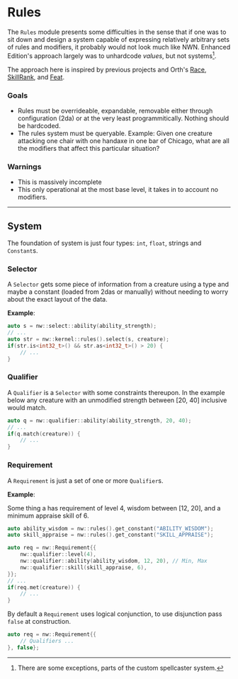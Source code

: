 # Rules

The `Rules` module presents some difficulties in the sense that if one was to sit down and design a system capable of expressing relatively arbitrary sets of rules and modifiers, it probably would not look much like NWN.  Enhanced Edition's approach largely was to unhardcode *values*, but not systems[^1].

The approach here is inspired by previous projects and Orth's [Race](https://github.com/nwnxee/unified/tree/master/Plugins/Race), [SkillRank](https://github.com/nwnxee/unified/tree/master/Plugins/SkillRanks), and [Feat](https://github.com/nwnxee/unified/tree/master/Plugins/Feat).

### Goals

- Rules must be overrideable, expandable, removable either through configuration (2da) or at the very least programmitically.  Nothing should be hardcoded.
- The rules system must be queryable.  Example: Given one creature attacking one chair with one handaxe in one bar of Chicago, what are all the modifiers that affect this particular situation?

### Warnings
* This is massively incomplete
* This only operational at the most base level, it takes in to account no modifiers.

[^1]: There are some exceptions, parts of the custom spellcaster system.

-----------

## System

The foundation of system is just four types: `int`, `float`, strings and `Constant`s.

### **Selector**

A `Selector` gets some piece of information from a creature using a type and maybe a constant (loaded from 2das or manually) without needing to worry about the exact layout of the data.

**Example**:

```cpp
auto s = nw::select::ability(ability_strength);
// ...
auto str = nw::kernel::rules().select(s, creature);
if(str.is<int32_t>() && str.as<int32_t>() > 20) {
    // ...
}
```

### **Qualifier**

A `Qualifier` is a `Selector` with some constraints thereupon.  In the example below any creature with an unmodified strength between [20, 40] inclusive would match.

```cpp
auto q = nw::qualifier::ability(ability_strength, 20, 40);
// ...
if(q.match(creature)) {
    // ...
}
```

### **Requirement**

A `Requirement` is just a set of one or more `Qualifier`s.

**Example**:

Some thing a has requirement of level 4, wisdom between [12, 20], and a minimum appraise skill of 6.

```cpp
auto ability_wisdom = nw::rules().get_constant("ABILITY_WISDOM");
auto skill_appraise = nw::rules().get_constant("SKILL_APPRAISE");

auto req = nw::Requirement{{
    nw::qualifier::level(4),
    nw::qualifier::ability(ability_wisdom, 12, 20), // Min, Max
    nw::qualifier::skill(skill_appraise, 6),
}};
// ...
if(req.met(creature)) {
    // ...
}
```

By default a `Requirement` uses logical conjunction, to use disjunction pass `false` at construction.

```cpp
auto req = nw::Requirement{{
    // Qualifiers ...
}, false};
```
